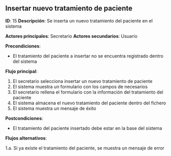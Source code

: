 ## Insertar nuevo tratamiento de paciente

**ID**: 15
**Descripción**: Se inserta un nuevo tratamiento del paciente en el sistema

**Actores principales**: Secretario
**Actores secundarios**: Usuario

**Precondiciones**:
* El tratamiento del paciente a insertar no se encuentra registrado dentro del sistema

**Flujo principal**:
1. El secretario selecciona insertar un nuevo tratamiento de paciente
2. El sistema muestra un formulario con los campos de necesarios
3. El secretario rellena el formulario con la información del tratamiento del paciente
4. El sistema almacena el nuevo tratamiento del paciente dentro del fichero
5. El sistema muestra un mensaje de éxito

**Postcondiciones**:

* El tratamiento del paciente insertado debe estar en la base del sistema

**Flujos alternativos**:

1.a. Si ya existe el tratamiento del paciente, se muestra un mensaje de error
